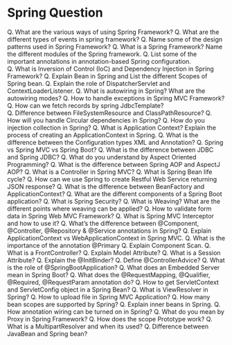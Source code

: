 # Spring Question

Q. What are the various ways of using Spring Framework?
Q. What are the different types of events in spring framework?
Q. Name some of the design patterns used in Spring Framework?
Q. What is a Spring Framework? Name the different modules of the Spring framework.
Q. List some of the important annotations in annotation-based Spring configuration.  
Q. What is Inversion of Control (IoC) and Dependency Injection in Spring Framework?
Q. Explain Bean in Spring and List the different Scopes of Spring bean.
Q. Explain the role of DispatcherServlet and ContextLoaderListener.
Q. What is autowiring in Spring? What are the autowiring modes?
Q. How to handle exceptions in Spring MVC Framework?
Q. How can we fetch records by spring JdbcTemplate?  
Q. Difference between FileSystemResource and ClassPathResource?
Q. How will you handle Circular dependencies in Spring?
Q. How do you injection collection in Spring?
Q. What is Application Context? Explain the process of creating an ApplicationContext in Spring.
Q. What is the difference between the Configuration types XML and Annotation?
Q. Spring vs Spring MVC vs Spring Boot?
Q. What is the difference between JDBC and Spring JDBC?
Q. What do you understand by Aspect Oriented Programming?
Q. What is the difference between Spring AOP and AspectJ AOP?
Q. What is a Controller in Spring MVC?
Q. What is Spring Bean life cycle?
Q. How can we use Spring to create Restful Web Service returning JSON response?
Q. What is the difference between BeanFactory and ApplicationContext?
Q. What are the different components of a Spring Boot application?
Q. What is Spring Security?
Q. What is Weaving? What are the different points where weaving can be applied?
Q. How to validate form data in Spring Web MVC Framework?
Q. What is Spring MVC Interceptor and how to use it?
Q. What’s the difference between @Component, @Controller, @Repository & @Service annotations in Spring?
Q. Explain ApplicationContext vs WebApplicationContext in Spring MVC.
Q. What is the importance of the annotation @Primary
Q. Explain Component Scan.
Q. What is a FrontController?
Q. Explain Model Attribute?
Q. What is a Session Attribute?
Q. Explain the @InitBinder?
Q. Define @ControllerAdvice?
Q. What is the role of @SpringBootApplication?
Q. What does an Embedded Server mean in Spring Boot?
Q. What does the @RequestMapping, @Qualifier, @Required, @RequestParam annotation do?
Q. How to get ServletContext and ServletConfig object in a Spring Bean?
Q. What is ViewResolver in Spring?
Q. How to upload file in Spring MVC Application?
Q. How many bean scopes are supported by Spring?
Q. Explain inner beans in Spring.
Q. How annotation wiring can be turned on in Spring?
Q. What do you mean by Proxy in Spring Framework?
Q. How does the scope Prototype work?
Q. What is a MultipartResolver and when its used?
Q. Difference between JavaBean and Spring bean?
